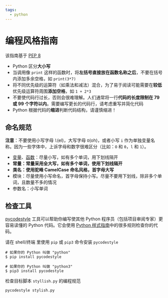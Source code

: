 ```yaml
---
tags:
  - python
---
```


# 编程风格指南
该指南基于 [PEP 8](https://www.python.org/dev/peps/pep-0008/)

* Python 区分**大小写**
* 当调用像 `print` 这样的函数时，将**左括号直接放在函数名称之后**，不要在括号内添加多余空格，如 `print(3*7)`
* 将不同优先级的运算符（如乘法和减法）混合，为了易于阅读可能需要在**较低**优先级运算符周围**添加空格**，如 `1 + 2*3`
* 不要使代码行过长，否则会很难理解。人们通常将一行**代码的长度限制在 79 或 99 个字符以内**。需要编写更长的代码行，请考虑重写并简化代码
* Python 根据代码的**缩进**判断代码结构，请谨慎缩进！

## 命名规范
**注意**：不要使用小写字母 `l`(el)，大写字母 `O`(oh)，或者小写 `i` 作为单独变量名称。因为一些字体中，上诉字母和数字很难区分（比如：`O` 和 `0`，`l` 和 `1`）。

* [变量](变量.md)、[函数](函数.md)：尽量小写，如有多个单词，用下划线隔开
* **常量：常量采用全大写，如有多个单词，使用下划线隔开**
* **类名：使用驼峰 CamelCase 命名风格，首字母大写**
* 模块：尽量使用小写命名，首字母保持小写。尽量不要用下划线，除非多个单词，且数量不多的情况
* 参数名：小写单词

## 检查工具
[pycodestyle](https://pypi.org/project/pycodestyle/) 工具可以帮助你编写使其他 Python 程序员（包括项目审阅专家）更容易读懂的 Python 代码。它会使用 [Python 样式指南](https://www.python.org/dev/peps/pep-0008/)中的很多规则检查你的代码。

请在 shell/终端 里使用 `pip` 或 `pip3` 命令安装 `pycodestyle`

```shell
# 如果你的 Python 叫做 "python"
$ pip install pycodestyle

# 如果你的 Python 叫做 "python3"
$ pip3 install pycodestyle
```

检查目标脚本 `styllish.py` 的编程规范

```shell
pycodestyle stylish.py
```